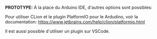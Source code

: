 **PROTOTYPE:**
À la place du Arduino IDE, d'autres options sont possibles:

Pour utiliser CLion et le plugin PlatformIO pour le Ardudino, voir la documentation:
https://www.jetbrains.com/help/clion/platformio.html

Il est aussi possible d'utiliser un plugin sur VSCode.

